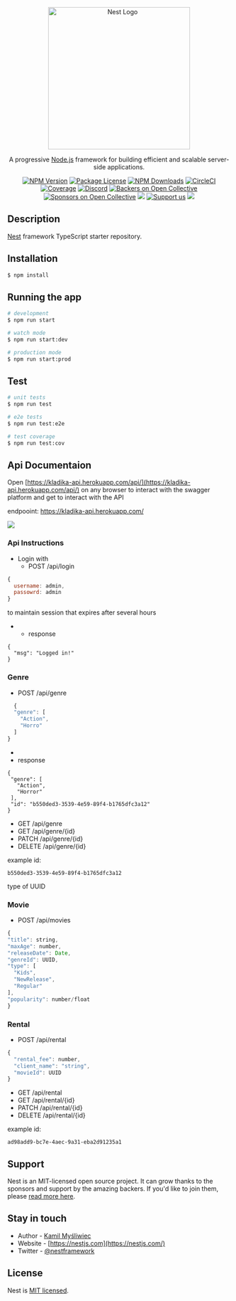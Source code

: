<p align="center">
  <a href="http://nestjs.com/" target="blank"><img src="https://nestjs.com/img/logo_text.svg" width="320" alt="Nest Logo" /></a>
</p>

[circleci-image]: https://img.shields.io/circleci/build/github/nestjs/nest/master?token=abc123def456
[circleci-url]: https://circleci.com/gh/nestjs/nest

  <p align="center">A progressive <a href="http://nodejs.org" target="_blank">Node.js</a> framework for building efficient and scalable server-side applications.</p>
    <p align="center">
<a href="https://www.npmjs.com/~nestjscore" target="_blank"><img src="https://img.shields.io/npm/v/@nestjs/core.svg" alt="NPM Version" /></a>
<a href="https://www.npmjs.com/~nestjscore" target="_blank"><img src="https://img.shields.io/npm/l/@nestjs/core.svg" alt="Package License" /></a>
<a href="https://www.npmjs.com/~nestjscore" target="_blank"><img src="https://img.shields.io/npm/dm/@nestjs/common.svg" alt="NPM Downloads" /></a>
<a href="https://circleci.com/gh/nestjs/nest" target="_blank"><img src="https://img.shields.io/circleci/build/github/nestjs/nest/master" alt="CircleCI" /></a>
<a href="https://coveralls.io/github/nestjs/nest?branch=master" target="_blank"><img src="https://coveralls.io/repos/github/nestjs/nest/badge.svg?branch=master#9" alt="Coverage" /></a>
<a href="https://discord.gg/G7Qnnhy" target="_blank"><img src="https://img.shields.io/badge/discord-online-brightgreen.svg" alt="Discord"/></a>
<a href="https://opencollective.com/nest#backer" target="_blank"><img src="https://opencollective.com/nest/backers/badge.svg" alt="Backers on Open Collective" /></a>
<a href="https://opencollective.com/nest#sponsor" target="_blank"><img src="https://opencollective.com/nest/sponsors/badge.svg" alt="Sponsors on Open Collective" /></a>
  <a href="https://paypal.me/kamilmysliwiec" target="_blank"><img src="https://img.shields.io/badge/Donate-PayPal-ff3f59.svg"/></a>
    <a href="https://opencollective.com/nest#sponsor"  target="_blank"><img src="https://img.shields.io/badge/Support%20us-Open%20Collective-41B883.svg" alt="Support us"></a>
  <a href="https://twitter.com/nestframework" target="_blank"><img src="https://img.shields.io/twitter/follow/nestframework.svg?style=social&label=Follow"></a>
</p>
  <!--[![Backers on Open Collective](https://opencollective.com/nest/backers/badge.svg)](https://opencollective.com/nest#backer)
  [![Sponsors on Open Collective](https://opencollective.com/nest/sponsors/badge.svg)](https://opencollective.com/nest#sponsor)-->

## Description

[Nest](https://github.com/nestjs/nest) framework TypeScript starter repository.

## Installation

```bash
$ npm install
```

## Running the app

```bash
# development
$ npm run start

# watch mode
$ npm run start:dev

# production mode
$ npm run start:prod
```

## Test

```bash
# unit tests
$ npm run test

# e2e tests
$ npm run test:e2e

# test coverage
$ npm run test:cov
```

## Api Documentaion

Open [https://kladika-api.herokuapp.com/api/](https://kladika-api.herokuapp.com/api/) on any browser to interact with the swagger platform and get to interact with the API

endpooint: https://kladika-api.herokuapp.com/

![](https://i.imgur.com/PBr3I1T.png)

### Api Instructions

- Login with
  - POST /api/login

```javascript
{
  username: admin,
  passowrd: admin
}
```

to maintain session that expires after several hours

- - response

```
{
  "msg": "Logged in!"
}
```

### Genre

- POST /api/genre

```javascript
  {
  "genre": [
    "Action",
    "Horro"
  ]
}
```

-
- response

```
{
 "genre": [
   "Action",
   "Horror"
 ],
 "id": "b550ded3-3539-4e59-89f4-b1765dfc3a12"
}
```

- GET /api/genre
- GET /api/genre/{id}
- PATCH /api/genre/{id}
- DELETE /api/genre/{id}

example id:

```
b550ded3-3539-4e59-89f4-b1765dfc3a12
```

type of UUID

### Movie

- POST /api/movies

```javascript
{
"title": string,
"maxAge": number,
"releaseDate": Date,
"genreId": UUID,
"type": [
  "Kids",
  "NewRelease",
  "Regular"
],
"popularity": number/float
}
```

### Rental

- POST /api/rental

```javascript
{
  "rental_fee": number,
  "client_name": "string",
  "movieId": UUID
}
```

- GET /api/rental
- GET /api/rental/{id}
- PATCH /api/rental/{id}
- DELETE /api/rental/{id}

example id:

```
ad98add9-bc7e-4aec-9a31-eba2d91235a1
```

## Support

Nest is an MIT-licensed open source project. It can grow thanks to the sponsors and support by the amazing backers. If you'd like to join them, please [read more here](https://docs.nestjs.com/support).

## Stay in touch

- Author - [Kamil Myśliwiec](https://kamilmysliwiec.com)
- Website - [https://nestjs.com](https://nestjs.com/)
- Twitter - [@nestframework](https://twitter.com/nestframework)

## License

Nest is [MIT licensed](LICENSE).
